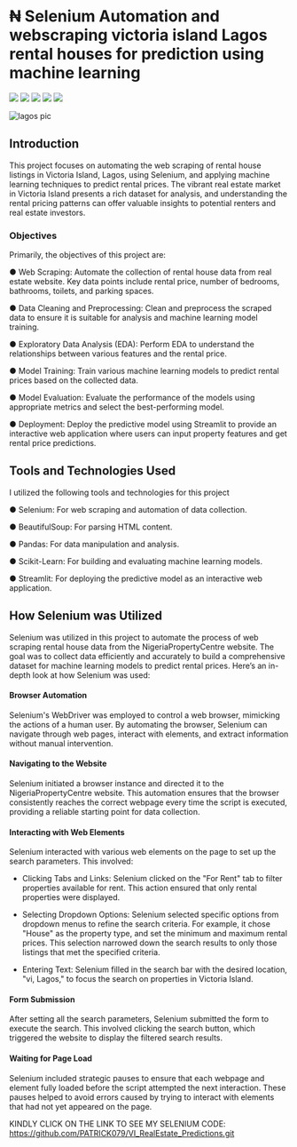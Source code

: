 # ₦ Selenium Automation and webscraping victoria island Lagos rental houses for prediction using machine learning 

[![](https://img.shields.io/badge/Python-FFD43B?style=for-the-badge&logo=python&logoColor=darkgreen)](https://www.python.org)  [![](https://img.shields.io/badge/scikit_learn-F7931E?style=for-the-badge&logo=scikit-learn&logoColor=white)](https://scikit-learn.org/stable/) [![](https://img.shields.io/badge/Numpy-777BB4?style=for-the-badge&logo=numpy&logoColor=white)](https://numpy.org) [![](https://img.shields.io/badge/Pandas-2C2D72?style=for-the-badge&logo=pandas&logoColor=white)](https://pandas.pydata.org) [![](https://img.shields.io/badge/conda-342B029.svg?&style=for-the-badge&logo=anaconda&logoColor=white)](https://www.anaconda.com)


![lagos pic](https://github.com/Algora-NG/VI_HOUSE_PRICE_PREDICTION/assets/157173680/b8cc8333-cd0c-4ea8-a932-3c1dfeb21dbe)

## Introduction

This project focuses on automating the web scraping of rental house listings in Victoria Island, Lagos, using Selenium, and applying machine learning techniques to predict rental prices. The vibrant real estate market in Victoria Island presents a rich dataset for analysis, and understanding the rental pricing patterns can offer valuable insights to potential renters and real estate investors.

### Objectives

  Primarily, the objectives of this project are:
  
● Web Scraping: Automate the collection of rental house data from real estate website. Key data points include rental price, number of bedrooms, bathrooms, toilets, and parking spaces.

● Data Cleaning and Preprocessing: Clean and preprocess the scraped data to ensure it is suitable for analysis and machine learning model training.

● Exploratory Data Analysis (EDA): Perform EDA to understand the relationships between various features and the rental price.

● Model Training: Train various machine learning models to predict rental prices based on the collected data.

● Model Evaluation: Evaluate the performance of the models using appropriate metrics and select the best-performing model.

● Deployment: Deploy the predictive model using Streamlit to provide an interactive web application where users can input property features and get rental price predictions.

## Tools and Technologies Used

  I utilized the following tools and technologies for this project
  
● Selenium: For web scraping and automation of data collection.

● BeautifulSoup: For parsing HTML content.

● Pandas: For data manipulation and analysis.

● Scikit-Learn: For building and evaluating machine learning models.

● Streamlit: For deploying the predictive model as an interactive web application.


## How Selenium was Utilized

Selenium was utilized in this project to automate the process of web scraping rental house data from the NigeriaPropertyCentre website. The goal was to collect data efficiently and accurately to build a comprehensive dataset for machine learning models to predict rental prices. Here’s an in-depth look at how Selenium was used:

#### Browser Automation

Selenium's WebDriver was employed to control a web browser, mimicking the actions of a human user. By automating the browser, Selenium can navigate through web pages, interact with elements, and extract information without manual intervention.

#### Navigating to the Website

Selenium initiated a browser instance and directed it to the NigeriaPropertyCentre website. This automation ensures that the browser consistently reaches the correct webpage every time the script is executed, providing a reliable starting point for data collection.

####  Interacting with Web Elements
Selenium interacted with various web elements on the page to set up the search parameters. This involved:

   -  Clicking Tabs and Links: Selenium clicked on the "For Rent" tab to filter properties available for rent. This action ensured that only rental properties were displayed.
     
  - Selecting Dropdown Options: Selenium selected specific options from dropdown menus to refine the search criteria. For example, it chose "House" as the property type, and set the minimum and maximum rental prices. This selection narrowed down the search results to only those listings that met the specified criteria.

   - Entering Text: Selenium filled in the search bar with the desired location, "vi, Lagos," to focus the search on properties in Victoria Island.

#### Form Submission

After setting all the search parameters, Selenium submitted the form to execute the search. This involved clicking the search button, which triggered the website to display the filtered search results.

#### Waiting for Page Load

Selenium included strategic pauses to ensure that each webpage and element fully loaded before the script attempted the next interaction. These pauses helped to avoid errors caused by trying to interact with elements that had not yet appeared on the page.


KINDLY CLICK ON THE LINK TO SEE MY SELENIUM CODE: https://github.com/PATRICK079/VI_RealEstate_Predictions.git






